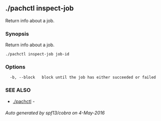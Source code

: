 ## ./pachctl inspect-job

Return info about a job.

### Synopsis


Return info about a job.

```
./pachctl inspect-job job-id
```

### Options

```
  -b, --block   block until the job has either succeeded or failed
```

### SEE ALSO
* [./pachctl](./pachctl.md)	 - 

###### Auto generated by spf13/cobra on 4-May-2016
